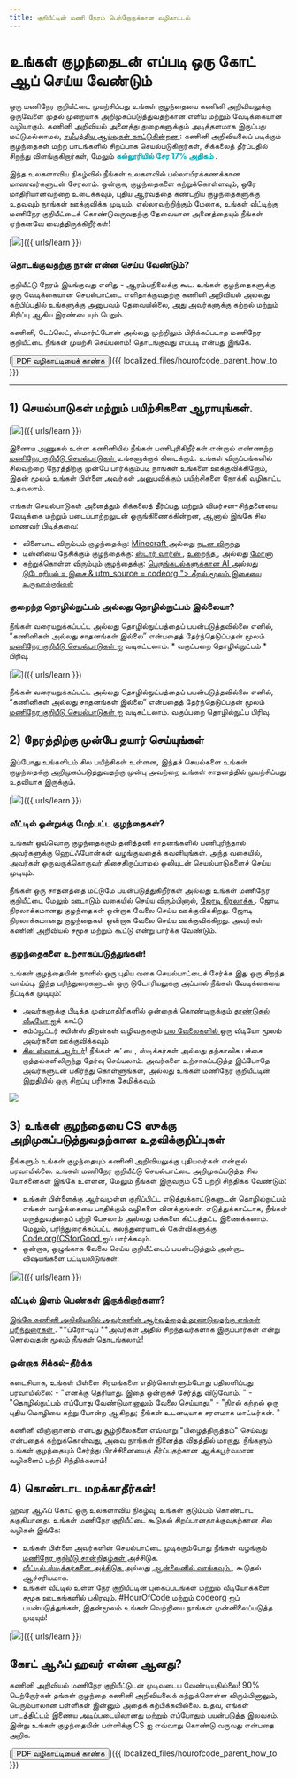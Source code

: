 ```yaml
---
title: குறியீட்டின் மணி நேரம் பெற்றோருக்கான வழிகாட்டல்
---
```


# உங்கள் குழந்தைடன் எப்படி ஒரு கோட் ஆப் செய்ய வேண்டும்

ஒரு மணிநேர குறியீட்டை முயற்சிப்பது உங்கள் குழந்தையை கணினி அறிவியலுக்கு ஒருவேளை முதல் முறையாக அறிமுகப்படுத்துவதற்கான எளிய மற்றும் வேடிக்கையான வழியாகும். கணினி அறிவியல் அனைத்து துறைகளுக்கும் அடித்தளமாக இருப்பது மட்டுமல்லாமல், [ சமீபத்திய ஆய்வுகள் காட்டுகின்றன ](https://medium.com/@codeorg/cs-helps-students-outperform-in-school-college-and-workplace-66dd64a69536): கணினி அறிவியலைப் படிக்கும் குழந்தைகள் மற்ற பாடங்களில் சிறப்பாக செயல்படுகிறார்கள், சிக்கலைத் தீர்ப்பதில் சிறந்து விளங்குகிறார்கள், மேலும் <font color="00adbc"><b>கல்லூரியில் சேர 17% அதிகம் </b></font>.

இந்த உலகளாவிய நிகழ்வில் நீங்கள் உலகளவில் பல்லாயிரக்கணக்கான மாணவர்களுடன் சேரலாம். ஒன்றாக, குழந்தைகளை கற்றுக்கொள்ளவும், ஒரே மாதிரியானவற்றை உடைக்கவும், புதிய ஆர்வத்தை கண்டறிய குழந்தைகளுக்கு உதவவும் நாங்கள் ஊக்குவிக்க முடியும். எல்லாவற்றிற்கும் மேலாக, உங்கள் வீட்டிற்கு மணிநேர குறியீட்டைக் கொண்டுவருவதற்கு தேவையான அனைத்தையும் நீங்கள் ஏற்கனவே வைத்திருக்கிறீர்கள்!

[![](/images/fit-600/Marketing/mother-helping-her-daughter-use-a-laptop-4260325.jpg)]({{ urls/learn }})

<h3>தொடங்குவதற்கு நான் என்ன செய்ய வேண்டும்?</h3>

குறியீட்டு நேரம் இயங்குவது எளிது - ஆரம்பநிலைக்கு கூட. உங்கள் குழந்தைகளுக்கு ஒரு வேடிக்கையான செயல்பாட்டை எளிதாக்குவதற்கு கணினி அறிவியல் அல்லது கற்பிப்பதில் உங்களுக்கு அனுபவம் தேவையில்லை, அது அவர்களுக்கு கற்றல் மற்றும் சிரிப்பு ஆகிய இரண்டையும் பெறும்.

கணினி, டேப்லெட், ஸ்மார்ட்போன் அல்லது முற்றிலும் பிரிக்கப்படாத மணிநேர குறியீட்டை நீங்கள் முயற்சி செய்யலாம்! தொடங்குவது எப்படி என்பது இங்கே.

[<button>PDF வழிகாட்டியைக் காண்க</button>]({{ localized_files/hourofcode_parent_how_to }})

* * *

## 1) செயல்பாடுகள் மற்றும் பயிற்சிகளை ஆராயுங்கள்.

[![](/images/fit-600/tutorials.png)]({{ urls/learn }})

இணைய அணுகல் உள்ள கணினியில் நீங்கள் பணிபுரிகிறீர்கள் என்றால் எண்ணற்ற [ மணிநேர குறியீடு செயல்பாடுகள் ](https://hourofcode.com/us/learn) உங்களுக்குக் கிடைக்கும். உங்கள் விருப்பங்களில் சிலவற்றை நேரத்திற்கு முன்பே பார்க்கும்படி நாங்கள் உங்களை ஊக்குவிக்கிறோம், இதன் மூலம் உங்கள் பிள்ளை அவர்கள் அனுபவிக்கும் பயிற்சிகளை நோக்கி வழிகாட்ட உதவலாம்.

எங்கள் செயல்பாடுகள் அனைத்தும் சிக்கலைத் தீர்ப்பது மற்றும் விமர்சன-சிந்தனையை வேடிக்கை மற்றும் படைப்பாற்றலுடன் ஒருங்கிணைக்கின்றன, ஆனால் இங்கே சில மாணவர் பிடித்தவை:

- விளையாட விரும்பும் குழந்தைக்கு: [ Minecraft ](https://code.org/minecraft) அல்லது [ நடன விருந்து](https://code.org/dance)
- டிஸ்னியை நேசிக்கும் குழந்தைக்கு: [ ஸ்டார் வார்ஸ் ](https://code.org/starwars), <a href = "https://studio.code.org/s/frozen/lessons / 1 / நிலைகள் / 1 "> உறைந்த </a>, அல்லது [ மோனா ](https://partners.disney.com/hour-of-code?cds&cmp=vanity%7Cnatural%7Cus%7Cmoanahoc%7C)
- கற்றுக்கொள்ள விரும்பும் குழந்தைக்கு: [ பெருங்கடல்களுக்கான AI ](https://code.org/oceans) அல்லது [டுடோரியல் = இசை & utm_source = codeorg "> கீறல் மூலம் இசையை உருவாக்குங்கள் ](https://scratch.mit.edu/projects/editor/?tutorial=music&utm_source=codeorg)

<h3>குறைந்த தொழில்நுட்பம் அல்லது தொழில்நுட்பம் இல்லையா?</h3>

நீங்கள் வரையறுக்கப்பட்ட அல்லது தொழில்நுட்பத்தைப் பயன்படுத்தவில்லை எனில், “கணினிகள் அல்லது சாதனங்கள் இல்லை” என்பதைத் தேர்ந்தெடுப்பதன் மூலம் [ மணிநேர குறியீடு செயல்பாடுகள் ](https://hourofcode.com/us/learn) ஐ வடிகட்டலாம். * வகுப்பறை தொழில்நுட்பம் * பிரிவு.

[![](/images/fit-500/Marketing/filtering-activities-hoc.jpg)]({{ urls/learn }})

நீங்கள் வரையறுக்கப்பட்ட அல்லது தொழில்நுட்பத்தைப் பயன்படுத்தவில்லை எனில், “கணினிகள் அல்லது சாதனங்கள் இல்லை” என்பதைத் தேர்ந்தெடுப்பதன் மூலம் [ மணிநேர குறியீடு செயல்பாடுகள் ](https://www.youtube.com/playlist?list=PLzdnOPI1iJNcpfa4LtbaIl35gqir_5XUu) ஐ வடிகட்டலாம். வகுப்பறை தொழில்நுட்ப பிரிவு.

## 2) நேரத்திற்கு முன்பே தயார் செய்யுங்கள்

இப்போது உங்களிடம் சில பயிற்சிகள் உள்ளன, இந்தச் செயல்களை உங்கள் குழந்தைக்கு அறிமுகப்படுத்துவதற்கு முன்பு அவற்றை உங்கள் சாதனத்தில் முயற்சிப்பது உதவியாக இருக்கும்.

[![](/images/fit-600/Marketing/father-and-children-looking-at-a-laptop-4260749.jpg)]({{ urls/learn }})

<h3>வீட்டில் ஒன்றுக்கு மேற்பட்ட குழந்தைகள்?</h3>

உங்கள் ஒவ்வொரு குழந்தைக்கும் தனித்தனி சாதனங்களில் பணிபுரிந்தால் அவர்களுக்கு ஹெட்ஃபோன்கள் வழங்குவதைக் கவனியுங்கள். அந்த வகையில், அவர்கள் ஒருவருக்கொருவர் திசைதிருப்பாமல் ஒலியுடன் செயல்பாடுகளைச் செய்ய முடியும்.

நீங்கள் ஒரு சாதனத்தை மட்டுமே பயன்படுத்துகிறீர்கள் அல்லது உங்கள் மணிநேர குறியீட்டை மேலும் ஊடாடும் வகையில் செய்ய விரும்பினால், [ ஜோடி நிரலாக்க ](https://www.youtube.com/watch?v=vgkahOzFH2Q). ஜோடி நிரலாக்கமானது குழந்தைகள் ஒன்றாக வேலை செய்ய ஊக்குவிக்கிறது. ஜோடி நிரலாக்கமானது குழந்தைகள் ஒன்றாக வேலை செய்ய ஊக்குவிக்கிறது. அவர்கள் கணினி அறிவியல் சமூக மற்றும் கூட்டு என்று பார்க்க வேண்டும்.

<h3>குழந்தைகளை உற்சாகப்படுத்துங்கள்! </h3>

உங்கள் குழந்தையின் நாளில் ஒரு புதிய வகை செயல்பாட்டைச் சேர்க்க இது ஒரு சிறந்த வாய்ப்பு. இந்த பரிந்துரைகளுடன் ஒரு டுடோரியலுக்கு அப்பால் நீங்கள் வேடிக்கையை நீட்டிக்க முடியும்:

- அவர்களுக்கு பிடித்த முன்மாதிரிகளில் ஒன்றைக் கொண்டிருக்கும் [ தூண்டுதல் வீடியோ ](https://www.youtube.com/playlist?list=PLzdnOPI1iJNcadqJAZnbDYShie4gLZQQJ) ஐக் காட்டு
- கம்ப்யூட்டர் சயின்ஸ் திறன்கள் வழிவகுக்கும் [ பல வேலைகளில் ](https://www.youtube.com/playlist?list=PLzdnOPI1iJNfpD8i4Sx7U0y2MccnrNZuP) ஒரு வீடியோ மூலம் அவர்களை ஊக்குவிக்கவும்
- [சில ஸ்வாக் ஆர்டர்](https://store.code.org/)! நீங்கள் சட்டை, ஸ்டிக்கர்கள் அல்லது தற்காலிக பச்சை குத்தல்களிலிருந்து தேர்வு செய்யலாம். அவர்களை உற்சாகப்படுத்த இப்போதே அவர்களுடன் பகிர்ந்து கொள்ளுங்கள், அல்லது உங்கள் மணிநேர குறியீட்டின் இறுதியில் ஒரு சிறப்பு பரிசாக சேமிக்கவும். 

<a href="https://store.code.org/" target="_blank"><img src="/images/fit-500/Marketing/hourofcodestore.jpg"></a>

## 3) உங்கள் குழந்தையை CS ஸுக்கு அறிமுகப்படுத்துவதற்கான உதவிக்குறிப்புகள்

நீங்களும் உங்கள் குழந்தையும் கணினி அறிவியலுக்கு புதியவர்கள் என்றால் பரவாயில்லை. உங்கள் மணிநேர குறியீட்டு செயல்பாட்டை அறிமுகப்படுத்த சில யோசனைகள் இங்கே உள்ளன, மேலும் நீங்கள் இருவரும் CS பற்றி சிந்திக்க வேண்டும்:

- உங்கள் பிள்ளைக்கு ஆர்வமுள்ள குறிப்பிட்ட எடுத்துக்காட்டுகளுடன் தொழில்நுட்பம் எங்கள் வாழ்க்கையை பாதிக்கும் வழிகளை விளக்குங்கள். எடுத்துக்காட்டாக, நீங்கள் மருத்துவத்தைப் பற்றி பேசலாம் அல்லது மக்களை கிட்டத்தட்ட இணைக்கலாம். மேலும், பரிந்துரைக்கப்பட்ட கலந்துரையாடல் கேள்விகளுக்கு [ Code.org/CSforGood ](https://code.org/csforgood) ஐப் பார்க்கவும்.
- ஒன்றாக, ஒழுங்காக வேலை செய்ய குறியீட்டைப் பயன்படுத்தும் அன்றாட விஷயங்களை பட்டியலிடுங்கள்.

[![](/images/fit-600/Marketing/girl-sitting-on-sofa-while-using-tablet-computer-4144035.jpg)]({{ urls/learn }})

<h3>வீட்டில் இளம் பெண்கள் இருக்கிறார்களா?</h3>

<a href="https://code.org/girls">இங்கே கணினி அறிவியலில் அவர்களின் ஆர்வத்தைத் தூண்டுவதற்கு எங்கள் பரிந்துரைகள் </a> . **ப்ரோ-டிப் **அவர்கள் அதில் சிறந்தவர்களாக இருப்பார்கள் என்று சொல்வதன் மூலம் நீங்கள் தொடங்கலாம்!

<h3>ஒன்றாக சிக்கல்-தீர்க்க</h3>

கடைசியாக, உங்கள் பிள்ளை சிரமங்களை எதிர்கொள்ளும்போது பதிலளிப்பது பரவாயில்லை: - "எனக்கு தெரியாது. இதை ஒன்றாகச் சேர்த்து விடுவோம். " - "தொழில்நுட்பம் எப்போது வேண்டுமானாலும் வேலை செய்யாது." - "நிரல் கற்றல் ஒரு புதிய மொழியை கற்று போன்ற ஆகிறது; நீங்கள் உடனடியாக சரளமாக மாட்டீர்கள். "

கணினி விஞ்ஞானம் என்பது சூழ்நிலைகளை எவ்வாறு "பிழைத்திருத்தம்" செய்வது என்பதைக் கற்றுக்கொள்வது, அவை நாங்கள் நினைத்த விதத்தில் மாறாது. நீங்களும் உங்கள் குழந்தையும் சேர்ந்து பிரச்சினையைத் தீர்ப்பதற்கான ஆக்கபூர்வமான வழிகளைப் பற்றி சிந்திக்கலாம்!

## 4) கொண்டாட மறக்காதீர்கள்!

ஹவர் ஆஃப் கோட் ஒரு உலகளாவிய நிகழ்வு, உங்கள் குடும்பம் கொண்டாட தகுதியானது. உங்கள் மணிநேர குறியீட்டை கூடுதல் சிறப்பானதாக்குவதற்கான சில வழிகள் இங்கே:

- உங்கள் பிள்ளை அவர்களின் செயல்பாட்டை முடிக்கும்போது நீங்கள் வழங்கும் [ மணிநேர குறியீடு சான்றிதழ்கள் ](https://staging.code.org/certificates) அச்சிடுக. 
- [வீட்டில் ஸ்டிக்கர்களை அச்சிடுக ](https://staging.hourofcode.com/us/promote/resources#stickers) அல்லது [ ஆன்லைனில் வாங்கவும் ](https://store.code.org/), கூடுதல் ஆச்சரியமாக. 
- உங்கள் வீட்டில் உள்ள நேர குறியீட்டின் புகைப்படங்கள் மற்றும் வீடியோக்களை சமூக ஊடகங்களில் பகிரவும். #HourOfCode மற்றும் codeorg ஐப் பயன்படுத்துங்கள், இதன்மூலம் உங்கள் வெற்றியை நாங்கள் முன்னிலைப்படுத்த முடியும்!

[![](/images/fit-600/Marketing/g8TUlHzF.jpeg)]({{ urls/learn }})

<h2>கோட் ஆஃப் ஹவர் என்ன ஆனது?</h2>

கணினி அறிவியல் மணிநேர குறியீட்டுடன் முடிவடைய வேண்டியதில்லை! 90% பெற்றோர்கள் தங்கள் குழந்தை கணினி அறிவியலைக் கற்றுக்கொள்ள விரும்பினாலும், பெரும்பாலான பள்ளிகள் இன்னும் அதைக் கற்பிக்கவில்லை. உதவ, எங்கள் பாடத்திட்டம் இணைய அடிப்படையிலானது மற்றும் எப்போதும் பயன்படுத்த இலவசம்.  இன்று உங்கள் குழந்தையின் பள்ளிக்கு CS ஐ எவ்வாறு கொண்டு வருவது என்பதை அறிக.</p> 

[<button>PDF வழிகாட்டியைக் காண்க</button>]({{ localized_files/hourofcode_parent_how_to }})